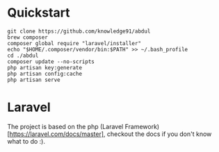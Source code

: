 # Quickstart
```
git clone https://github.com/knowledge91/abdul
brew composer
composer global require "laravel/installer"
echo "$HOME/.composer/vendor/bin:$PATH" >> ~/.bash_profile
cd ./abdul
composer update --no-scripts 
php artisan key:generate
php artisan config:cache
php artisan serve
```

# Laravel
The project is based on the php (Laravel Framework)[https://laravel.com/docs/master], checkout the docs if you don't know what to do :).
